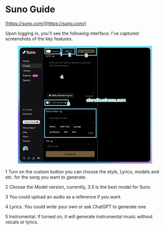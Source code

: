 # Suno Guide



[https://suno.com/](https://suno.com/)

Upon logging in, you'll see the following interface. I've captured screenshots of the key features.

<figure><img src="../../.gitbook/assets/suno tiny.webp" alt=""><figcaption></figcaption></figure>

1 Turn on the custom button you can choose the style, Lyrics, models and etc. for the song you want to generate.

2 Choose the Model version, currently, 3.5 is the best model for Suno

3 You could upload an audio as a reference if you want.&#x20;

4 Lyrics. You could write your own or ask ChatGPT to generate one.&#x20;

5 Instrumental. If turned on, it will generate instrumental music without vocals or lyrics.





